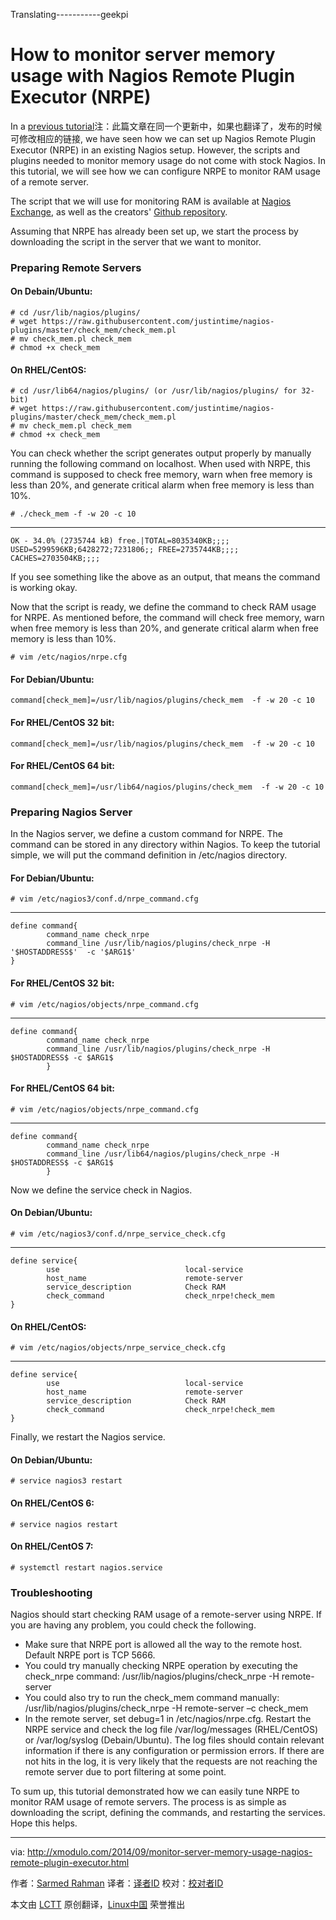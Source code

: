 Translating-----------geekpi


How to monitor server memory usage with Nagios Remote Plugin Executor (NRPE)
================================================================================
In a [previous tutorial][1]注：此篇文章在同一个更新中，如果也翻译了，发布的时候可修改相应的链接, we have seen how we can set up Nagios Remote Plugin Executor (NRPE) in an existing Nagios setup. However, the scripts and plugins needed to monitor memory usage do not come with stock Nagios. In this tutorial, we will see how we can configure NRPE to monitor RAM usage of a remote server.

The script that we will use for monitoring RAM is available at [Nagios Exchange][2], as well as the creators' [Github repository][3].

Assuming that NRPE has already been set up, we start the process by downloading the script in the server that we want to monitor.

### Preparing Remote Servers ###

#### On Debain/Ubuntu: ####

    # cd /usr/lib/nagios/plugins/
    # wget https://raw.githubusercontent.com/justintime/nagios-plugins/master/check_mem/check_mem.pl
    # mv check_mem.pl check_mem
    # chmod +x check_mem 

#### On RHEL/CentOS: ####

    # cd /usr/lib64/nagios/plugins/ (or /usr/lib/nagios/plugins/ for 32-bit)
    # wget https://raw.githubusercontent.com/justintime/nagios-plugins/master/check_mem/check_mem.pl
    # mv check_mem.pl check_mem
    # chmod +x check_mem

You can check whether the script generates output properly by manually running the following command on localhost. When used with NRPE, this command is supposed to check free memory, warn when free memory is less than 20%, and generate critical alarm when free memory is less than 10%.

    # ./check_mem -f -w 20 -c 10 

----------

    OK - 34.0% (2735744 kB) free.|TOTAL=8035340KB;;;; USED=5299596KB;6428272;7231806;; FREE=2735744KB;;;; CACHES=2703504KB;;;;

If you see something like the above as an output, that means the command is working okay.

Now that the script is ready, we define the command to check RAM usage for NRPE. As mentioned before, the command will check free memory, warn when free memory is less than 20%, and generate critical alarm when free memory is less than 10%.

    # vim /etc/nagios/nrpe.cfg 
 
#### For Debian/Ubuntu: ####

    command[check_mem]=/usr/lib/nagios/plugins/check_mem  -f -w 20 -c 10

#### For RHEL/CentOS 32 bit: ####

    command[check_mem]=/usr/lib/nagios/plugins/check_mem  -f -w 20 -c 10

#### For RHEL/CentOS 64 bit: ####

    command[check_mem]=/usr/lib64/nagios/plugins/check_mem  -f -w 20 -c 10

### Preparing Nagios Server ###

In the Nagios server, we define a custom command for NRPE. The command can be stored in any directory within Nagios. To keep the tutorial simple, we will put the command definition in /etc/nagios directory.

#### For Debian/Ubuntu: ####

    # vim /etc/nagios3/conf.d/nrpe_command.cfg 

----------

    define command{
            command_name check_nrpe
            command_line /usr/lib/nagios/plugins/check_nrpe -H '$HOSTADDRESS$'  -c '$ARG1$'
    }

#### For RHEL/CentOS 32 bit: ####

    # vim /etc/nagios/objects/nrpe_command.cfg 

----------

    define command{
            command_name check_nrpe
            command_line /usr/lib/nagios/plugins/check_nrpe -H $HOSTADDRESS$ -c $ARG1$
            }

#### For RHEL/CentOS 64 bit: ####

    # vim /etc/nagios/objects/nrpe_command.cfg 

----------

    define command{
            command_name check_nrpe
            command_line /usr/lib64/nagios/plugins/check_nrpe -H $HOSTADDRESS$ -c $ARG1$
            }

Now we define the service check in Nagios.

#### On Debian/Ubuntu: ####

    # vim /etc/nagios3/conf.d/nrpe_service_check.cfg 

----------

    define service{
            use                            local-service
            host_name                      remote-server
            service_description            Check RAM
            check_command                  check_nrpe!check_mem
    }

#### On RHEL/CentOS: ####

    # vim /etc/nagios/objects/nrpe_service_check.cfg 

----------

    define service{
            use                            local-service
            host_name                      remote-server
            service_description            Check RAM
            check_command                  check_nrpe!check_mem
    }

Finally, we restart the Nagios service.

#### On Debian/Ubuntu: ####

    # service nagios3 restart 

#### On RHEL/CentOS 6: ####

    # service nagios restart 

#### On RHEL/CentOS 7: ####

    # systemctl restart nagios.service 

### Troubleshooting ###

Nagios should start checking RAM usage of a remote-server using NRPE. If you are having any problem, you could check the following.


- Make sure that NRPE port is allowed all the way to the remote host. Default NRPE port is TCP 5666.
- You could try manually checking NRPE operation by executing the check_nrpe command: /usr/lib/nagios/plugins/check_nrpe -H remote-server
- You could also try to run the check_mem command manually: /usr/lib/nagios/plugins/check_nrpe -H remote-server –c check_mem
- In the remote server, set debug=1 in /etc/nagios/nrpe.cfg. Restart the NRPE service and check the log file /var/log/messages (RHEL/CentOS) or /var/log/syslog (Debain/Ubuntu). The log files should contain relevant information if there is any configuration or permission errors. If there are not hits in the log, it is very likely that the requests are not reaching the remote server due to port filtering at some point. 

To sum up, this tutorial demonstrated how we can easily tune NRPE to monitor RAM usage of remote servers. The process is as simple as downloading the script, defining the commands, and restarting the services. Hope this helps.

--------------------------------------------------------------------------------

via: http://xmodulo.com/2014/09/monitor-server-memory-usage-nagios-remote-plugin-executor.html

作者：[Sarmed Rahman][a]
译者：[译者ID](https://github.com/译者ID)
校对：[校对者ID](https://github.com/校对者ID)

本文由 [LCTT](https://github.com/LCTT/TranslateProject) 原创翻译，[Linux中国](http://linux.cn/) 荣誉推出

[a]:http://xmodulo.com/author/sarmed
[1]:http://xmodulo.com/2014/03/nagios-remote-plugin-executor-nrpe-linux.html
[2]:http://exchange.nagios.org/directory/Plugins/Operating-Systems/Solaris/check_mem-2Epl/details
[3]:https://github.com/justintime/nagios-plugins/blob/master/check_mem/check_mem.pl